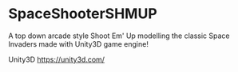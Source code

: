 # SpaceShooterSHMUP
A top down arcade style Shoot Em' Up modelling the classic Space Invaders made with Unity3D game engine! 

Unity3D
https://unity3d.com/


